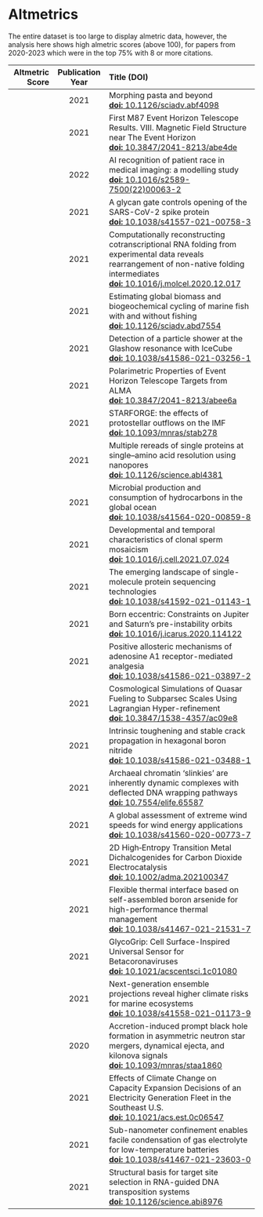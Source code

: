 # Altmetrics

The entire dataset is too large to display almetric data, however, the analysis here shows high almetric scores (above 100), for papers from 2020-2023 which were in the top 75% with 8 or more citations.


<script type='text/javascript' src='https://d1bxh8uas1mnw7.cloudfront.net/assets/embed.js'></script>

|Altmetric Score|Publication Year|Title (DOI)|
|-:|:-:|:-|
|<div class="altmetric-embed altmetric-badge-type-donut altmetric-badge-popover-left altmetric-doi-10.1126/sciadv.abf4098"></div>|2021|Morphing pasta and beyond <br/>[**doi:** 10.1126/sciadv.abf4098](https://doi.org/10.1126/sciadv.abf4098)|
|<div class="altmetric-embed altmetric-badge-type-donut altmetric-badge-popover-left altmetric-doi-10.3847/2041-8213/abe4de"></div>|2021|First M87 Event Horizon Telescope Results. VIII. Magnetic Field Structure near The Event Horizon <br/>[**doi:** 10.3847/2041-8213/abe4de](https://doi.org/10.3847/2041-8213/abe4de)|
|<div class="altmetric-embed altmetric-badge-type-donut altmetric-badge-popover-left altmetric-doi-10.1016/s2589-7500(22)00063-2"></div>|2022|AI recognition of patient race in medical imaging: a modelling study <br/>[**doi:** 10.1016/s2589-7500(22)00063-2](https://doi.org/10.1016/s2589-7500(22)00063-2)|
|<div class="altmetric-embed altmetric-badge-type-donut altmetric-badge-popover-left altmetric-doi-10.1038/s41557-021-00758-3"></div>|2021|A glycan gate controls opening of the SARS-CoV-2 spike protein <br/>[**doi:** 10.1038/s41557-021-00758-3](https://doi.org/10.1038/s41557-021-00758-3)|
|<div class="altmetric-embed altmetric-badge-type-donut altmetric-badge-popover-left altmetric-doi-10.1016/j.molcel.2020.12.017"></div>|2021|Computationally reconstructing cotranscriptional RNA folding from experimental data reveals rearrangement of non-native folding intermediates <br/>[**doi:** 10.1016/j.molcel.2020.12.017](https://doi.org/10.1016/j.molcel.2020.12.017)|
|<div class="altmetric-embed altmetric-badge-type-donut altmetric-badge-popover-left altmetric-doi-10.1126/sciadv.abd7554"></div>|2021|Estimating global biomass and biogeochemical cycling of marine fish with and without fishing <br/>[**doi:** 10.1126/sciadv.abd7554](https://doi.org/10.1126/sciadv.abd7554)|
|<div class="altmetric-embed altmetric-badge-type-donut altmetric-badge-popover-left altmetric-doi-10.1038/s41586-021-03256-1"></div>|2021|Detection of a particle shower at the Glashow resonance with IceCube <br/>[**doi:** 10.1038/s41586-021-03256-1](https://doi.org/10.1038/s41586-021-03256-1)|
|<div class="altmetric-embed altmetric-badge-type-donut altmetric-badge-popover-left altmetric-doi-10.3847/2041-8213/abee6a"></div>|2021|Polarimetric Properties of Event Horizon Telescope Targets from ALMA <br/>[**doi:** 10.3847/2041-8213/abee6a](https://doi.org/10.3847/2041-8213/abee6a)|
|<div class="altmetric-embed altmetric-badge-type-donut altmetric-badge-popover-left altmetric-doi-10.1093/mnras/stab278"></div>|2021|STARFORGE: the effects of protostellar outflows on the IMF <br/>[**doi:** 10.1093/mnras/stab278](https://doi.org/10.1093/mnras/stab278)|
|<div class="altmetric-embed altmetric-badge-type-donut altmetric-badge-popover-left altmetric-doi-10.1126/science.abl4381"></div>|2021|Multiple rereads of single proteins at single–amino acid resolution using nanopores <br/>[**doi:** 10.1126/science.abl4381](https://doi.org/10.1126/science.abl4381)|
|<div class="altmetric-embed altmetric-badge-type-donut altmetric-badge-popover-left altmetric-doi-10.1038/s41564-020-00859-8"></div>|2021|Microbial production and consumption of hydrocarbons in the global ocean <br/>[**doi:** 10.1038/s41564-020-00859-8](https://doi.org/10.1038/s41564-020-00859-8)|
|<div class="altmetric-embed altmetric-badge-type-donut altmetric-badge-popover-left altmetric-doi-10.1016/j.cell.2021.07.024"></div>|2021|Developmental and temporal characteristics of clonal sperm mosaicism <br/>[**doi:** 10.1016/j.cell.2021.07.024](https://doi.org/10.1016/j.cell.2021.07.024)|
|<div class="altmetric-embed altmetric-badge-type-donut altmetric-badge-popover-left altmetric-doi-10.1038/s41592-021-01143-1"></div>|2021|The emerging landscape of single-molecule protein sequencing technologies <br/>[**doi:** 10.1038/s41592-021-01143-1](https://doi.org/10.1038/s41592-021-01143-1)|
|<div class="altmetric-embed altmetric-badge-type-donut altmetric-badge-popover-left altmetric-doi-10.1016/j.icarus.2020.114122"></div>|2021|Born eccentric: Constraints on Jupiter and Saturn’s pre-instability orbits <br/>[**doi:** 10.1016/j.icarus.2020.114122](https://doi.org/10.1016/j.icarus.2020.114122)|
|<div class="altmetric-embed altmetric-badge-type-donut altmetric-badge-popover-left altmetric-doi-10.1038/s41586-021-03897-2"></div>|2021|Positive allosteric mechanisms of adenosine A1 receptor-mediated analgesia <br/>[**doi:** 10.1038/s41586-021-03897-2](https://doi.org/10.1038/s41586-021-03897-2)|
|<div class="altmetric-embed altmetric-badge-type-donut altmetric-badge-popover-left altmetric-doi-10.3847/1538-4357/ac09e8"></div>|2021|Cosmological Simulations of Quasar Fueling to Subparsec Scales Using Lagrangian Hyper-refinement <br/>[**doi:** 10.3847/1538-4357/ac09e8](https://doi.org/10.3847/1538-4357/ac09e8)|
|<div class="altmetric-embed altmetric-badge-type-donut altmetric-badge-popover-left altmetric-doi-10.1038/s41586-021-03488-1"></div>|2021|Intrinsic toughening and stable crack propagation in hexagonal boron nitride <br/>[**doi:** 10.1038/s41586-021-03488-1](https://doi.org/10.1038/s41586-021-03488-1)|
|<div class="altmetric-embed altmetric-badge-type-donut altmetric-badge-popover-left altmetric-doi-10.7554/elife.65587"></div>|2021|Archaeal chromatin ‘slinkies’ are inherently dynamic complexes with deflected DNA wrapping pathways <br/>[**doi:** 10.7554/elife.65587](https://doi.org/10.7554/elife.65587)|
|<div class="altmetric-embed altmetric-badge-type-donut altmetric-badge-popover-left altmetric-doi-10.1038/s41560-020-00773-7"></div>|2021|A global assessment of extreme wind speeds for wind energy applications <br/>[**doi:** 10.1038/s41560-020-00773-7](https://doi.org/10.1038/s41560-020-00773-7)|
|<div class="altmetric-embed altmetric-badge-type-donut altmetric-badge-popover-left altmetric-doi-10.1002/adma.202100347"></div>|2021|2D High‐Entropy Transition Metal Dichalcogenides for Carbon Dioxide Electrocatalysis <br/>[**doi:** 10.1002/adma.202100347](https://doi.org/10.1002/adma.202100347)|
|<div class="altmetric-embed altmetric-badge-type-donut altmetric-badge-popover-left altmetric-doi-10.1038/s41467-021-21531-7"></div>|2021|Flexible thermal interface based on self-assembled boron arsenide for high-performance thermal management <br/>[**doi:** 10.1038/s41467-021-21531-7](https://doi.org/10.1038/s41467-021-21531-7)|
|<div class="altmetric-embed altmetric-badge-type-donut altmetric-badge-popover-left altmetric-doi-10.1021/acscentsci.1c01080"></div>|2021|GlycoGrip: Cell Surface-Inspired Universal Sensor for Betacoronaviruses <br/>[**doi:** 10.1021/acscentsci.1c01080](https://doi.org/10.1021/acscentsci.1c01080)|
|<div class="altmetric-embed altmetric-badge-type-donut altmetric-badge-popover-left altmetric-doi-10.1038/s41558-021-01173-9"></div>|2021|Next-generation ensemble projections reveal higher climate risks for marine ecosystems <br/>[**doi:** 10.1038/s41558-021-01173-9](https://doi.org/10.1038/s41558-021-01173-9)|
|<div class="altmetric-embed altmetric-badge-type-donut altmetric-badge-popover-left altmetric-doi-10.1093/mnras/staa1860"></div>|2020|Accretion-induced prompt black hole formation in asymmetric neutron star mergers, dynamical ejecta, and kilonova signals <br/>[**doi:** 10.1093/mnras/staa1860](https://doi.org/10.1093/mnras/staa1860)|
|<div class="altmetric-embed altmetric-badge-type-donut altmetric-badge-popover-left altmetric-doi-10.1021/acs.est.0c06547"></div>|2021|Effects of Climate Change on Capacity Expansion Decisions of an Electricity Generation Fleet in the Southeast U.S. <br/>[**doi:** 10.1021/acs.est.0c06547](https://doi.org/10.1021/acs.est.0c06547)|
|<div class="altmetric-embed altmetric-badge-type-donut altmetric-badge-popover-left altmetric-doi-10.1038/s41467-021-23603-0"></div>|2021|Sub-nanometer confinement enables facile condensation of gas electrolyte for low-temperature batteries <br/>[**doi:** 10.1038/s41467-021-23603-0](https://doi.org/10.1038/s41467-021-23603-0)|
|<div class="altmetric-embed altmetric-badge-type-donut altmetric-badge-popover-left altmetric-doi-10.1126/science.abi8976"></div>|2021|Structural basis for target site selection in RNA-guided DNA transposition systems <br/>[**doi:** 10.1126/science.abi8976](https://doi.org/10.1126/science.abi8976)|